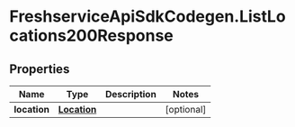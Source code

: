 # FreshserviceApiSdkCodegen.ListLocations200Response

## Properties

| Name         | Type                        | Description | Notes      |
| ------------ | --------------------------- | ----------- | ---------- |
| **location** | [**Location**](Location.md) |             | [optional] |
